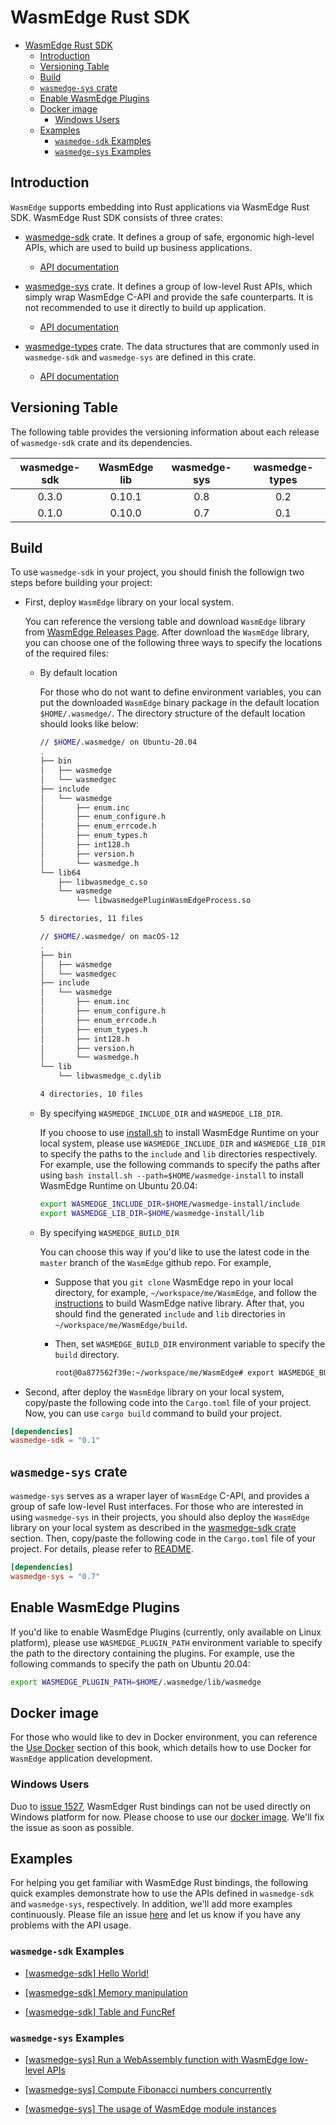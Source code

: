 
# WasmEdge Rust SDK

<!-- @import "[TOC]" {cmd="toc" depthFrom=1 depthTo=6 orderedList=false} -->

<!-- code_chunk_output -->

- [WasmEdge Rust SDK](#wasmedge-rust-sdk)
  - [Introduction](#introduction)
  - [Versioning Table](#versioning-table)
  - [Build](#build)
  - [`wasmedge-sys` crate](#wasmedge-sys-crate)
  - [Enable WasmEdge Plugins](#enable-wasmedge-plugins)
  - [Docker image](#docker-image)
    - [Windows Users](#windows-users)
  - [Examples](#examples)
    - [`wasmedge-sdk` Examples](#wasmedge-sdk-examples)
    - [`wasmedge-sys` Examples](#wasmedge-sys-examples)

<!-- /code_chunk_output -->

## Introduction

`WasmEdge` supports embedding into Rust applications via WasmEdge Rust SDK. WasmEdge Rust SDK consists of three crates:

- [wasmedge-sdk](https://crates.io/crates/wasmedge-sdk) crate. It defines a group of safe, ergonomic high-level APIs, which are used to build up business applications.
  - [API documentation](https://wasmedge.github.io/WasmEdge/wasmedge_sdk/)

- [wasmedge-sys](https://crates.io/crates/wasmedge-sys) crate. It defines a group of low-level Rust APIs, which simply wrap WasmEdge C-API and provide the safe counterparts. It is not recommended to use it directly to build up application.
  - [API documentation](https://wasmedge.github.io/WasmEdge/wasmedge_sys/)

- [wasmedge-types](https://crates.io/crates/wasmedge-types) crate. The data structures that are commonly used in `wasmedge-sdk` and `wasmedge-sys` are defined in this crate.
  - [API documentation](https://wasmedge.github.io/WasmEdge/wasmedge_types/)

## Versioning Table

  The following table provides the versioning information about each release of `wasmedge-sdk` crate and its dependencies.

| wasmedge-sdk  | WasmEdge lib  | wasmedge-sys  | wasmedge-types|
| :-----------: | :-----------: | :-----------: | :-----------: |
| 0.3.0         | 0.10.1        | 0.8           | 0.2           |
| 0.1.0         | 0.10.0        | 0.7           | 0.1           |

## Build

To use `wasmedge-sdk` in your project, you should finish the followign two steps before building your project:

- First, deploy `WasmEdge` library on your local system.

  You can reference the versiong table and download `WasmEdge` library from [WasmEdge Releases Page](https://github.com/WasmEdge/WasmEdge/releases). After download the `WasmEdge` library, you can choose one of the following three ways to specify the locations of the required files:
  
  - By default location

    For those who do not want to define environment variables, you can put the downloaded `WasmEdge` binary package in the default location `$HOME/.wasmedge/`. The directory structure of the default location should looks like below:

    ```bash
    // $HOME/.wasmedge/ on Ubuntu-20.04
    .
    ├── bin
    │   ├── wasmedge
    │   └── wasmedgec
    ├── include
    │   └── wasmedge
    │       ├── enum.inc
    │       ├── enum_configure.h
    │       ├── enum_errcode.h
    │       ├── enum_types.h
    │       ├── int128.h
    │       ├── version.h
    │       └── wasmedge.h
    └── lib64
        ├── libwasmedge_c.so
        └── wasmedge
            └── libwasmedgePluginWasmEdgeProcess.so

    5 directories, 11 files
    ```

    ```bash
    // $HOME/.wasmedge/ on macOS-12
    .
    ├── bin
    │   ├── wasmedge
    │   └── wasmedgec
    ├── include
    │   └── wasmedge
    │       ├── enum.inc
    │       ├── enum_configure.h
    │       ├── enum_errcode.h
    │       ├── enum_types.h
    │       ├── int128.h
    │       ├── version.h
    │       └── wasmedge.h
    └── lib
        └── libwasmedge_c.dylib

    4 directories, 10 files
    ```

  - By specifying `WASMEDGE_INCLUDE_DIR` and `WASMEDGE_LIB_DIR`.

    If you choose to use [install.sh](https://github.com/WasmEdge/WasmEdge/blob/master/utils/install.sh) to install WasmEdge Runtime on your local system, please use `WASMEDGE_INCLUDE_DIR` and `WASMEDGE_LIB_DIR` to specify the paths to the `include` and `lib` directories respectively.
    For example, use the following commands to specify the paths after using `bash install.sh --path=$HOME/wasmedge-install` to install WasmEdge Runtime on Ubuntu 20.04:

    ```bash
    export WASMEDGE_INCLUDE_DIR=$HOME/wasmedge-install/include 
    export WASMEDGE_LIB_DIR=$HOME/wasmedge-install/lib
    ```

  - By specifying `WASMEDGE_BUILD_DIR`

    You can choose this way if you'd like to use the latest code in the `master` branch of the `WasmEdge` github repo. For example,

    - Suppose that you `git clone` WasmEdge repo in your local directory, for example, `~/workspace/me/WasmEdge`, and follow the [instructions](https://wasmedge.org/book/en/extend/build.html) to build WasmEdge native library. After that, you should find the generated `include` and `lib` directories in `~/workspace/me/WasmEdge/build`.

    - Then, set `WASMEDGE_BUILD_DIR` environment variable to specify the `build` directory.

      ```bash
      root@0a877562f39e:~/workspace/me/WasmEdge# export WASMEDGE_BUILD_DIR=/root/workspace/me/WasmEdge/build
      ```

- Second, after deploy the `WasmEdge` library on your local system, copy/paste the following code into the `Cargo.toml` file of your project. Now, you can use `cargo build` command to build your project.

```toml
[dependencies]
wasmedge-sdk = "0.1"
```

## `wasmedge-sys` crate

`wasmedge-sys` serves as a wraper layer of `WasmEdge` C-API, and provides a group of safe low-level Rust interfaces.
For those who are interested in using `wasmedge-sys` in their projects, you should also deploy the `WasmEdge` library on your local system as described in the [wasmedge-sdk crate](#build) section.
Then, copy/paste the following code in the `Cargo.toml` file of your project.
For details, please refer to [README](https://github.com/WasmEdge/WasmEdge/blob/master/bindings/rust/wasmedge-sys/README.md).

```toml
[dependencies]
wasmedge-sys = "0.7"
```

## Enable WasmEdge Plugins

If you'd like to enable WasmEdge Plugins (currently, only available on Linux platform), please use `WASMEDGE_PLUGIN_PATH` environment variable to specify the path to the directory containing the plugins. For example, use the following commands to specify the path on Ubuntu 20.04:

```bash
export WASMEDGE_PLUGIN_PATH=$HOME/.wasmedge/lib/wasmedge
```

## Docker image

For those who would like to dev in Docker environment, you can reference the [Use Docker](/src/start/docker.md) section of this book, which details how to use Docker for `WasmEdge` application development.

### Windows Users

Duo to [issue 1527](https://github.com/WasmEdge/WasmEdge/issues/1527), WasmEdger Rust bindings can not be used directly on Windows platform for now. Please choose to use our [docker image](#docker-image). We'll fix the issue as soon as possible.

## Examples

For helping you get familiar with WasmEdge Rust bindings, the following quick examples demonstrate how to use the APIs defined in `wasmedge-sdk` and `wasmedge-sys`, respectively. In addition, we'll add more examples continuously. Please file an issue [here](https://github.com/WasmEdge/WasmEdge/issues) and let us know if you have any problems with the API usage.

### `wasmedge-sdk` Examples

- [[wasmedge-sdk] Hello World!](rust/say_hello.md)

- [[wasmedge-sdk] Memory manipulation](rust/memory_manipulation.md)

- [[wasmedge-sdk] Table and FuncRef](rust/table_and_funcref.md)

### `wasmedge-sys` Examples

- [[wasmedge-sys] Run a WebAssembly function with WasmEdge low-level APIs](rust/sys_run_host_func.md)

- [[wasmedge-sys] Compute Fibonacci numbers concurrently](rust/concurrent_fib.md)

- [[wasmedge-sys] The usage of WasmEdge module instances](rust/how_to_use_module_instance.md)
